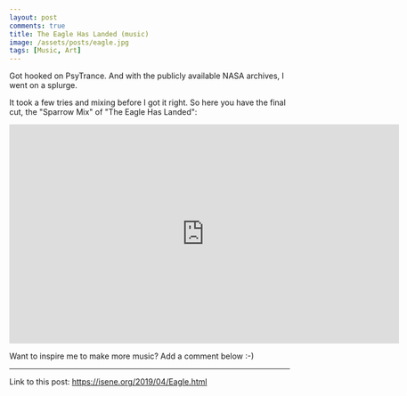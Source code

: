 ```yaml
---
layout: post
comments: true
title: The Eagle Has Landed (music)
image: /assets/posts/eagle.jpg
tags: [Music, Art]
---
```


Got hooked on PsyTrance. And with the publicly available NASA archives, I went on a splurge.

It took a few tries and mixing before I got it right. So here you have the final cut, the "Sparrow Mix" of "The Eagle Has Landed":

<center><iframe width="700" height="394" src="https://www.youtube.com/embed/QE84IPqpTBg" frameborder="0" allow="accelerometer; autoplay; encrypted-media; gyroscope; picture-in-picture" allowfullscreen></iframe> </center>

Want to inspire me to make more music? Add a comment below :-)

---
Link to this post: <https://isene.org/2019/04/Eagle.html>
